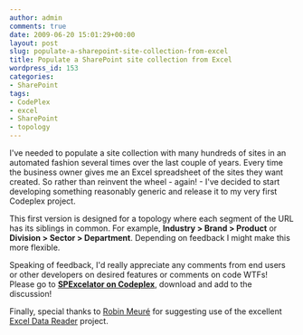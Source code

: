 ```yaml
---
author: admin
comments: true
date: 2009-06-20 15:01:29+00:00
layout: post
slug: populate-a-sharepoint-site-collection-from-excel
title: Populate a SharePoint site collection from Excel
wordpress_id: 153
categories:
- SharePoint
tags:
- CodePlex
- excel
- SharePoint
- topology
---
```


I've needed to populate a site collection with many hundreds of sites in an automated fashion several times over the last couple of years. Every time the business owner gives me an Excel spreadsheet of the sites they want created. So rather than reinvent the wheel - again! - I've decided to start developing something reasonably generic and release it to my very first Codeplex project.

This first version is designed for a topology where each segment of the URL has its siblings in common. For example, **Industry > Brand > Product** or **Division > Sector > Department**. Depending on feedback I might make this more flexible.

Speaking of feedback, I'd really appreciate any comments from end users or other developers on desired features or comments on code WTFs! Please go to **[SPExcelator on Codeplex](http://spexcelator.codeplex.com/)**, download and add to the discussion!

Finally, special thanks to [Robin Meuré](https://twitter.com/robinmeure/status/2190226258) for suggesting use of the excellent [Excel Data Reader](http://exceldatareader.codeplex.com/) project.

